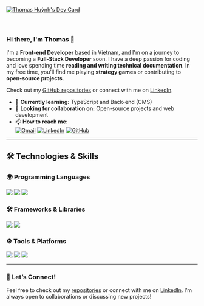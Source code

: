<a href="https://app.daily.dev/thomashuynhqn" target="_blank">
  <picture>
    <!-- Default horizontal devcard for desktop view -->
    <source media="(min-width: 768px)" srcset="https://api.daily.dev/devcards/v2/o6qmvlrETIu2c09TvdGqw.png?type=wide&r=znf" />
    <!-- Horizontal devcard for mobile view, centered -->
    <source media="(max-width: 768px)" srcset="https://api.daily.dev/devcards/v2/o6qmvlrETIu2c09TvdGqw.png?type=wide&r=znf" />
    <img src="https://api.daily.dev/devcards/v2/o6qmvlrETIu2c09TvdGqw.png?type=wide&r=znf" 
         style="max-width: 100%; height: auto; display: block; margin-left: auto; margin-right: auto; margin-bottom: 20px;" 
         alt="Thomas Huỳnh's Dev Card"/>
  </picture>
</a>

<br /> <!-- Add spacing after the devcard for better separation -->

### Hi there, I'm Thomas 👋

I'm a **Front-end Developer** based in Vietnam, and I'm on a journey to becoming a **Full-Stack Developer** soon. I have a deep passion for coding and love spending time **reading and writing technical documentation**. In my free time, you'll find me playing **strategy games** or contributing to **open-source projects**.

Check out my [GitHub repositories](https://github.com/thomashuynqn) or connect with me on [LinkedIn](https://www.linkedin.com/in/thomashuynqn/).

- 🌱 **Currently learning:** TypeScript and Back-end (CMS)
- 💼 **Looking for collaboration on:** Open-source projects and web development
- 📫 **How to reach me:**  
  [![Gmail](https://img.shields.io/badge/-thomashuynhqn@gmail.com-D14836?style=flat&logo=Gmail&logoColor=white)](mailto:thomashuynhqn@gmail.com)
  [![LinkedIn](https://img.shields.io/badge/-Thomas%20Huỳnh-blue?style=flat&logo=Linkedin&logoColor=white)](https://www.linkedin.com/in/thomashuynqn/)
  [![GitHub](https://img.shields.io/badge/-thomashuynqn-black?style=flat&logo=GitHub&logoColor=white)](https://github.com/thomashuynqn)

---

## 🛠 Technologies & Skills

### 🌍 Programming Languages
<p>
  <img src="https://img.shields.io/badge/TypeScript-3178C6?style=for-the-badge&logo=typescript&logoColor=white"/>
  <img src="https://img.shields.io/badge/JavaScript-F7DF1E?style=for-the-badge&logo=javascript&logoColor=black"/>
  <img src="https://img.shields.io/badge/Python-3776AB?style=for-the-badge&logo=python&logoColor=white"/>
</p>

### 🛠️ Frameworks & Libraries
<p>
  <img src="https://img.shields.io/badge/React-61DAFB?style=for-the-badge&logo=react&logoColor=black"/>
  <img src="https://img.shields.io/badge/Node.js-339933?style=for-the-badge&logo=nodedotjs&logoColor=white"/>
</p>

### ⚙️ Tools & Platforms
<p>
  <img src="https://img.shields.io/badge/VS%20Code-007ACC?style=for-the-badge&logo=visual-studio-code&logoColor=white"/>
  <img src="https://img.shields.io/badge/Git-F05032?style=for-the-badge&logo=git&logoColor=white"/>
  <img src="https://img.shields.io/badge/GitHub-181717?style=for-the-badge&logo=github&logoColor=white"/>
</p>

---

### 🚀 Let’s Connect!
Feel free to check out my [repositories](https://github.com/thomashuynqn) or connect with me on [LinkedIn](https://www.linkedin.com/in/thomashuynqn/). I’m always open to collaborations or discussing new projects!
